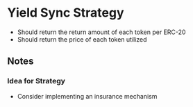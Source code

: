 # Yield Sync Strategy

- Should return the return amount of each token per ERC-20
- Should return the price of each token utilized

## Notes

### Idea for Strategy

- Consider implementing an insurance mechanism

